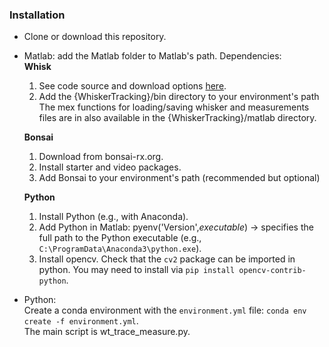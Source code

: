 ### Installation 
* Clone or download this repository.  
* Matlab: add the Matlab folder to Matlab's path. 
Dependencies:  
  **Whisk**  
  1. See code source and download options [here](https://github.com/vncntprvst/whisk).  
  2. Add the {WhiskerTracking}/bin directory to your environment's path  
  The mex functions for loading/saving whisker and measurements files are in also available in the {WhiskerTracking}/matlab directory.  

  **Bonsai**  
  1. Download from bonsai-rx.org.  
  2. Install starter and video packages.  
  3. Add Bonsai to your environment's path (recommended but optional) 

  **Python**   
  1. Install Python (e.g., with Anaconda).  
  2. Add Python in Matlab: pyenv('Version',*executable*) -> specifies the full path to the Python executable (e.g., `C:\ProgramData\Anaconda3\python.exe`).  
  3. Install opencv. Check that the `cv2` package can be imported in python. You may need to install via `pip install opencv-contrib-python`. 

* Python:  
Create a conda environment with the `environment.yml` file: `conda env create -f environment.yml`.   
The main script is wt_trace_measure.py. 
